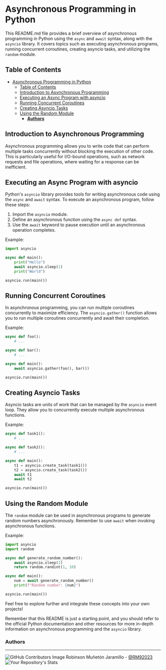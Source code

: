 # Asynchronous Programming in Python

This README.md file provides a brief overview of asynchronous programming in Python using the `async` and `await` syntax, along with the `asyncio` library. It covers topics such as executing asynchronous programs, running concurrent coroutines, creating asyncio tasks, and utilizing the `random` module.

## Table of Contents
- [Asynchronous Programming in Python](#asynchronous-programming-in-python)
  - [Table of Contents](#table-of-contents)
  - [Introduction to Asynchronous Programming](#introduction-to-asynchronous-programming)
  - [Executing an Async Program with asyncio](#executing-an-async-program-with-asyncio)
  - [Running Concurrent Coroutines](#running-concurrent-coroutines)
  - [Creating Asyncio Tasks](#creating-asyncio-tasks)
  - [Using the Random Module](#using-the-random-module)
    - [**Authors**](#authors)

## Introduction to Asynchronous Programming

Asynchronous programming allows you to write code that can perform multiple tasks concurrently without blocking the execution of other code. This is particularly useful for I/O-bound operations, such as network requests and file operations, where waiting for a response can be inefficient.

## Executing an Async Program with asyncio

Python's `asyncio` library provides tools for writing asynchronous code using the `async` and `await` syntax. To execute an asynchronous program, follow these steps:

1. Import the `asyncio` module.
2. Define an asynchronous function using the `async def` syntax.
3. Use the `await` keyword to pause execution until an asynchronous operation completes.

Example:
```python
import asyncio

async def main():
    print("Hello")
    await asyncio.sleep(1)
    print("World")

asyncio.run(main())
```

## Running Concurrent Coroutines

In asynchronous programming, you can run multiple coroutines concurrently to maximize efficiency. The `asyncio.gather()` function allows you to run multiple coroutines concurrently and await their completion.

Example:
```python
async def foo():
    # ...

async def bar():
    # ...

async def main():
    await asyncio.gather(foo(), bar())

asyncio.run(main())
```

## Creating Asyncio Tasks

Asyncio tasks are units of work that can be managed by the `asyncio` event loop. They allow you to concurrently execute multiple asynchronous functions.

Example:
```python
async def task1():
    # ...

async def task2():
    # ...

async def main():
    t1 = asyncio.create_task(task1())
    t2 = asyncio.create_task(task2())
    await t1
    await t2

asyncio.run(main())
```

## Using the Random Module

The `random` module can be used in asynchronous programs to generate random numbers asynchronously. Remember to use `await` when invoking asynchronous functions.

Example:
```python
import asyncio
import random

async def generate_random_number():
    await asyncio.sleep(1)
    return random.randint(1, 10)

async def main():
    num = await generate_random_number()
    print(f"Random number: {num}")

asyncio.run(main())
```

Feel free to explore further and integrate these concepts into your own projects!

Remember that this README is just a starting point, and you should refer to the official Python documentation and other resources for more in-depth information on asynchronous programming and the `asyncio` library.



### **Authors**
--- 

![GitHub Contributors Image](https://contrib.rocks/image?repo=RM92023/holbertonschool-low_level_programming)
Robinson Muñetón Jaramillo - <a href="https://github.com/RM92023" target="_blank"> @RM92023</a> ![Your Repository's Stats](https://github-readme-stats.vercel.app/api?username=RM92023&show_icons=true)